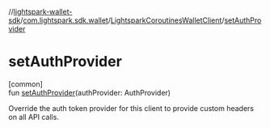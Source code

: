 //[lightspark-wallet-sdk](../../../index.md)/[com.lightspark.sdk.wallet](../index.md)/[LightsparkCoroutinesWalletClient](index.md)/[setAuthProvider](set-auth-provider.md)

# setAuthProvider

[common]\
fun [setAuthProvider](set-auth-provider.md)(authProvider: AuthProvider)

Override the auth token provider for this client to provide custom headers on all API calls.
